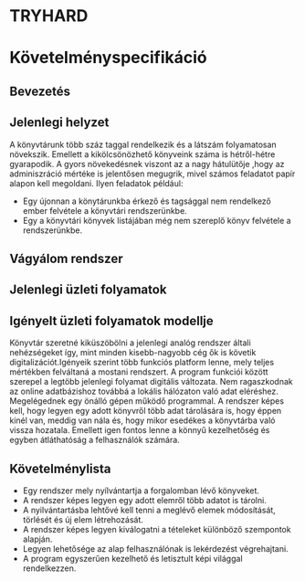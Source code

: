 # TRYHARD
# Követelményspecifikáció

## Bevezetés

## Jelenlegi helyzet

A könyvtárunk több száz taggal rendelkezik és a látszám folyamatosan növekszik. Emellett
a kikölcsönözhető könyveink száma is hétről-hétre gyarapodik. A gyors növekedésnek viszont
az a nagy hátulütője ,hogy az adminiszráció mértéke is jelentősen megugrik, mivel számos feladatot
papír alapon kell megoldani. Ilyen feladatok például: 
* Egy újonnan a könytárunkba érkező és tagsággal nem rendelkező ember felvétele a könyvtári rendszerünkbe.
* Egy a könyvtári könyvek listájában még nem szereplő könyv felvétele a rendszerünkbe.

## Vágyálom rendszer

## Jelenlegi üzleti folyamatok

## Igényelt üzleti folyamatok modellje

Könyvtár szeretné kiküszöbölni a jelenlegi analóg rendszer általi nehézségeket
így, mint minden kisebb-nagyobb cég ők is követik digitalizációt.Igényeik szerint
több funkciós platform lenne, mely teljes mértékben felváltaná a mostani rendszert.
A program funkciói között szerepel a legtöbb jelenlegi folyamat digitális változata.
Nem ragaszkodnak az online adatbázishoz továbbá a lokális hálózaton való adat eléréshez.
Megelégednek egy önálló gépen működő programmal. A rendszer képes kell, hogy legyen 
egy adott könyvről több adat tárolására is, hogy éppen kinél van, meddig van nála és, 
hogy mikor esedékes a könyvtárba való vissza hozatala. Emellett igen fontos lenne a 
könnyű kezelhetőség és egyben átláthatóság a felhasználók számára.

## Követelménylista
* Egy rendszer mely nyílvántartja a forgalomban lévő könyveket.
* A rendszer képes legyen egy adott elemről több adatot is tárolni.
* A nyilvántartásba lehtővé kell tenni a meglévő elemek módosítását, törlését
   és új elem létrehozását.
* A rendszer képes legyen kiválogatni a tételeket különböző szempontok alapján.
* Legyen lehetősége az alap felhasználónak is lekérdezést végrehajtani.
* A program egyszerűen kezelhető és letisztult képi világgal rendelkezzen.